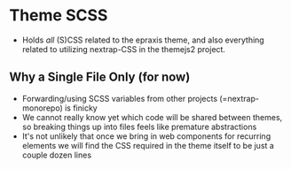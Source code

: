 # Theme SCSS

- Holds *all* (S)CSS related to the epraxis theme, and also everything related to utilizing nextrap-CSS in the themejs2 project.

## Why a Single File Only (for now)

- Forwarding/using SCSS variables from other projects (=nextrap-monorepo) is finicky
- We cannot really know yet which code will be shared between themes, so breaking things up into files feels like premature abstractions
- It's not unlikely that once we bring in web components for recurring elements we will find the CSS required in the theme itself to be just a couple dozen lines